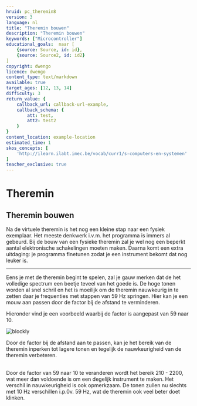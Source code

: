 ```yaml
---
hruid: pc_theremin8
version: 3
language: nl
title: "Theremin bouwen"
description: "Theremin bouwen"
keywords: ["Microcontroller"]
educational_goals:  naar [
    {source: Source, id: id}, 
    {source: Source2, id: id2}
]
copyright: dwengo
licence: dwengo
content_type: text/markdown
available: true
target_ages: [12, 13, 14]
difficulty: 3
return_value: {
    callback_url: callback-url-example,
    callback_schema: {
        att: test,
        att2: test2
    }
}
content_location: example-location
estimated_time: 1
skos_concepts: [
    'http://ilearn.ilabt.imec.be/vocab/curr1/s-computers-en-systemen'
]
teacher_exclusive: true
---
```


# Theremin

## Theremin bouwen

Na de virtuele theremin is het nog een kleine stap naar een fysiek exemplaar. Het meeste denkwerk i.v.m. het programma is immers al gebeurd. 
Bij de bouw van een fysieke theremin zal je wel nog een beperkt aantal elektronische schakelingen moeten maken.
Daarna komt een extra uitdaging: je programma finetunen zodat je een instrument bekomt dat nog leuker is.

***

Eens je met de theremin begint te spelen, zal je gauw merken dat de het volledige spectrum een beetje teveel van het goede is. De hoge tonen worden al snel schril en het is moeilijk om de theremin nauwkeurig in te zetten daar je frequenties met stappen van 59 Hz springen. Hier kan je een mouw aan passen door de factor bij de afstand te verminderen.

Hieronder vind je een voorbeeld waarbij de factor is aangepast van 59 naar 10.

![blockly](@learning-object/theremin_8/nl/3)

<div class="alert alert-box alert-success">
Door de factor bij de afstand aan te passen, kan je het bereik van de theremin inperken tot lagere tonen en tegelijk de nauwkeurigheid van de theremin verbeteren.<br><br>

Door de factor van 59 naar 10 te veranderen wordt het bereik 210 - 2200, wat meer dan voldoende is om een degelijk instrument te maken.
Het verschil in nauwkeurigheid is ook opmerkzaam. De tonen zullen nu slechts met 10 Hz verschillen i.p.0v. 59 Hz, wat de theremin ook veel beter doet klinken.
</div>